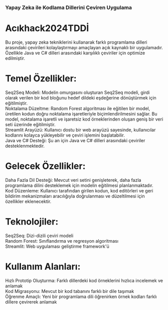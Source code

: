 ### Yapay Zeka ile Kodlama Dillerini Çeviren Uygulama
# Acıkhack2024TDDİ
Bu proje, yapay zeka tekniklerini kullanarak farklı programlama dilleri arasındaki çevirileri kolaylaştırmayı amaçlayan açık kaynaklı bir uygulamadır. Özellikle Java ve C# dilleri arasındaki karşılıklı çeviriler için optimize edilmiştir.

# Temel Özellikler:

Seq2Seq Modeli: Modelin omurgasını oluşturan Seq2Seq modeli, girdi olarak verilen bir kod bloğunu hedef dildeki eşdeğerine dönüştürmek için eğitilmiştir.  
Noktalama Düzeltme: Random Forest algoritması ile eğitilen bir model, üretilen kodun doğru noktalama işaretleriyle biçimlendirilmesini sağlar. Bu model, noktalama işaretli ve işaretsiz kod örneklerinden oluşan geniş bir veri seti üzerinde eğitilmiştir.  
Streamlit Arayüzü: Kullanıcı dostu bir web arayüzü sayesinde, kullanıcılar kodlarını kolayca yükleyebilir ve çeviri işlemini başlatabilir.  
Java ve C# Desteği: Şu an için Java ve C# dilleri arasındaki çeviriler desteklenmektedir.  

# Gelecek Özellikler:

Daha Fazla Dil Desteği: Mevcut veri setini genişleterek, daha fazla programlama dilini desteklemek için modelin eğitilmesi planlanmaktadır.  
Kod Düzenleme: Kullanıcı tarafından girilen kodun, kod editörleri ve geri bildirim mekanizmaları aracılığıyla doğrulanması ve düzeltilmesi için özellikler eklenecektir.  

# Teknolojiler:

Seq2Seq: Dizi-dizili çeviri modeli  
Random Forest: Sınıflandırma ve regresyon algoritması  
Streamlit: Web uygulaması geliştirme framework'ü  

# Kullanım Alanları: 

Hızlı Prototip Oluşturma: Farklı dillerdeki kod örneklerini hızlıca incelemek ve anlamak  
Kod Migrasyonu: Mevcut bir kod tabanını farklı bir dile taşımak  
Öğrenme Amaçlı: Yeni bir programlama dili öğrenirken örnek kodları farklı dillere çevirerek anlamak  
